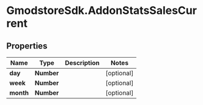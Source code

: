 # GmodstoreSdk.AddonStatsSalesCurrent

## Properties

Name | Type | Description | Notes
------------ | ------------- | ------------- | -------------
**day** | **Number** |  | [optional] 
**week** | **Number** |  | [optional] 
**month** | **Number** |  | [optional] 


